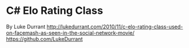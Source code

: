 # C# Elo Rating Class
By Luke Durrant http://lukedurrant.com/2010/11/c-elo-rating-class-used-on-facemash-as-seen-in-the-social-network-movie/
https://github.com/LukeDurrant
